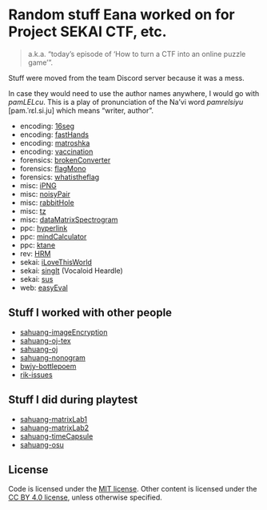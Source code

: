 # Random stuff Eana worked on for Project SEKAI CTF, etc.
> a.k.a. “today’s episode of ‘How to turn a CTF into an online puzzle game’”.

Stuff were moved from the team Discord server because it was a mess.

In case they would need to use the author names anywhere, I would go with *pamLELcu*. This is a play of pronunciation of the Na’vi word *pamrelsiyu* [pam.ˈɾɛl.si.ju] which means “writer, author”.

* encoding: [16seg](./encoding-16seg)
* encoding: [fastHands](./encoding-fastHands)
* encoding: [matroshka](./encoding-matroshka)
* encoding: [vaccination](./encoding-vaccination)
* forensics: [brokenConverter](./forensics-brokenConverter)
* forensics: [flagMono](./forensics-flagMono)
* forensics: [whatistheflag](./forensics-whatistheflag)
* misc: [iPNG](./misc-iPNG)
* misc: [noisyPair](./misc-noisyPair)
* misc: [rabbitHole](./misc-rabbitHole)
* misc: [tz](./misc-tz)
* misc: [dataMatrixSpectrogram](./misc-dataMatrixSpectrogram)
* ppc: [hyperlink](./ppc-hyperlink)
* ppc: [mindCalculator](./ppc-mindCalculator)
* ppc: [ktane](./ppc-ktane)
* rev: [HRM](./rev-HRM)
* sekai: [iLoveThisWorld](./sekai-iLoveThisWorld)
* sekai: [singIt](./sekai-singIt) (Vocaloid Heardle)
* sekai: [sus](./sekai-sus)
* web: [easyEval](./web-easyEval)

## Stuff I worked with other people

* [sahuang-imageEncryption](./sahuang-imageEncryption)
* [sahuang-oj-tex](./sahuang-electricBox)
* [sahuang-oj](./sahuang-oj)
* [sahuang-nonogram](https://codepen.io/blueset/pen/NWyZzwp)
* [bwjy-bottlepoem](./bwjy-bottlepoem)
* [rik-issues](./rik-issues)

## Stuff I did during playtest

* [sahuang-matrixLab1](./sahuang-matrixLab1)
* [sahuang-matrixLab2](./sahuang-matrixLab2)
* [sahuang-timeCapsule](./sahuang-timeCapsule)
* [sahuang-osu](./sahuang-osu)

## License

Code is licensed under the [MIT license](./LICENSE.md). Other content is licensed under the [CC BY 4.0 license](./LICENSE.content.md), unless otherwise specified.
